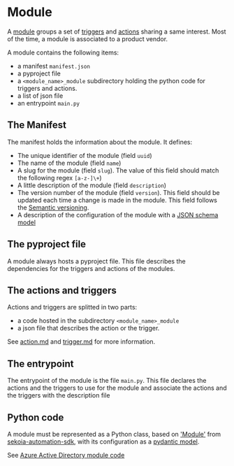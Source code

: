 # Module

A [module](glossary.md#Module) groups a set of [triggers](trigger.md) and [actions](action.md) sharing a same interest. Most of the time, a module is associated to a product vendor.

A module contains the following items:

- a manifest `manifest.json`
- a pyproject file
- a `<module_name>_module` subdirectory holding the python code for triggers and actions.
- a list of json file
- an entrypoint `main.py`

## The Manifest

The manifest holds the information about the module. It defines:

- The unique identifier of the module (field `uuid`)
- The name of the module (field `name`)
- A slug for the module (field `slug`). The value of this field should match the following regex `[a-z-]\+`)
- A little description of the module (field `description`)
- The version number of the module (field `version`). This field should be updated each time a change is made in the module. This field follows the [Semantic versioning](https://semver.org/).
- A description of the configuration of the module with a [JSON schema model](https://json-schema.org/)


## The pyproject file

A module always hosts a pyproject file. This file describes the dependencies for the triggers and actions of the modules.


## The actions and triggers

Actions and triggers are splitted in two parts:

- a code hosted in the subdirectory `<module_name>_module`
- a json file that describes the action or the trigger.

See [action.md](action.md) and [trigger.md](trigger.md) for more information.

## The entrypoint

The entrypoint of the module is the file `main.py`. This file declares the actions and the triggers to use for the module and associate the actions and the triggers with the description file

## Python code

A module must be represented as a Python class, based on ['Module'](https://github.com/SEKOIA-IO/sekoia-automation-sdk/blob/main/sekoia_automation/module.py) from [sekoia-automation-sdk](https://github.com/SEKOIA-IO/sekoia-automation-sdk/), with its configuration as a [pydantic model](https://docs.pydantic.dev/).

See [Azure Active Directory module code](https://github.com/SEKOIA-IO/automation-library/blob/main/AzureActiveDirectory/azure_ad/base.py)
